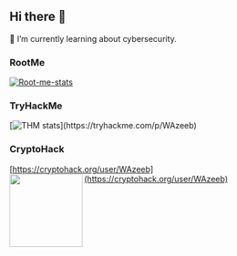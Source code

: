 ## Hi there 👋

🌱 I’m currently learning about cybersecurity.

### RootMe
[![Root-me-stats](https://root-me-diff.vercel.app/rm-gh?nickname=WAzeeb&gstats=show&style=midnight)](https://www.root-me.org/WAzeeb)


### TryHackMe
[![THM stats](https://tryhackme-badges.s3.amazonaws.com/WAzeeb.png?)](https://tryhackme.com/p/WAzeeb)


### CryptoHack
[https://cryptohack.org/user/WAzeeb](https://cryptohack.org/user/WAzeeb)
<a href="https://cryptohack.org/user/WAzeeb"><img src="https://cryptohack.org/static/img/main.png" align="left" height="128"></a>
<br clear="all"/>



<!--
**WAzeeb/WAzeeb** is a ✨ _special_ ✨ repository because its `README.md` (this file) appears on your GitHub profile.

Here are some ideas to get you started:

- 🔭 I’m currently working on ...
- 🌱 I’m currently learning ...
- 👯 I’m looking to collaborate on ...
- 🤔 I’m looking for help with ...
- 💬 Ask me about ...
- 📫 How to reach me: ...
- 😄 Pronouns: ...
- ⚡ Fun fact: ...
-->
